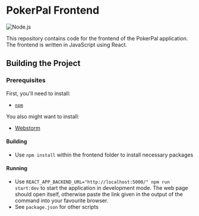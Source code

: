 # PokerPal Frontend

![Node.js](https://github.com/PokerPal/poker-pal-frontend/workflows/Node.js/badge.svg)

This repository contains code for the frontend of the PokerPal application. The frontend is written 
in JavaScript using React.

## Building the Project
 
### Prerequisites

First, you'll need to install:

- [`npm`](https://docs.npmjs.com/)
 
You also might want to install:

- [Webstorm](https://www.jetbrains.com/webstorm/download/)
 
#### Building

- Use `npm install` within the frontend folder to install necessary packages
 
#### Running

- Use `REACT_APP_BACKEND_URL="http://localhost:5000/" npm run start:dev` to start the application in development mode. The web page should open itself, otherwise paste the 
  link given in the output of the command into your favourite browser.
- See `package.json` for other scripts

